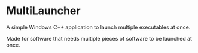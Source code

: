 # MultiLauncher

A simple Windows C++ application to launch multiple executables at once.

Made for software that needs multiple pieces of software to be launched at once.